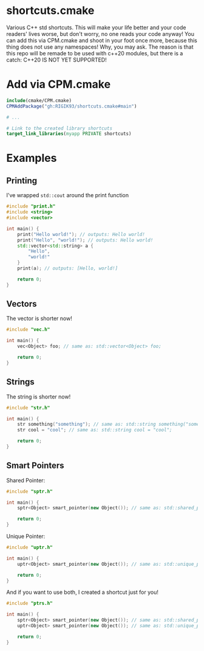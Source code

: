 # shortcuts.cmake
Various C++ std shortcuts. This will make your life better and your code readers' lives worse, but don't worry, no one reads your code anyway! You can add this via CPM.cmake and shoot in your foot once more, because this thing does not use any namespaces! Why, you may ask. The reason is that this repo will be remade to be used with c++20 modules, but there is a catch: C++20 IS NOT YET SUPPORTED!

# Add via CPM.cmake
```cmake
include(cmake/CPM.cmake)
CPMAddPackage("gh:RIGIK93/shortcuts.cmake#main")

# ...

# Link to the created library shortcuts
target_link_libraries(myapp PRIVATE shortcuts)
```

# Examples
## Printing
I've wrapped `std::cout` around the print function
```c++
#include "print.h"
#include <string>
#include <vector>

int main() {
    print("Hello world!"); // outputs: Hello world!
    print("Hello", "world!"); // outputs: Hello world!
    std::vector<std::string> a {
        "Hello",
        "world!"
    }
    print(a); // outputs: [Hello, world!]

    return 0;
}
```
## Vectors
The vector is shorter now!
```c++
#include "vec.h"

int main() {
    vec<Object> foo; // same as: std::vector<Object> foo;

    return 0;
}
```

## Strings
The string is shorter now!
```c++
#include "str.h"

int main() {
    str something("something"); // same as: std::string something("something");
    str cool = "cool"; // same as: std::string cool = "cool";

    return 0;
}
```
## Smart Pointers
Shared Pointer:
```c++
#include "sptr.h"

int main() {
    sptr<Object> smart_pointer(new Object()); // same as: std::shared_ptr<Object> smart_pointer(new Object());

    return 0;
}
```
Unique Pointer:
```c++
#include "uptr.h"

int main() {
    uptr<Object> smart_pointer(new Object()); // same as: std::unique_ptr<Object> smart_pointer(new Object());

    return 0;
}
```
And if you want to use both, I created a shortcut just for you!
```c++
#include "ptrs.h"

int main() {
    sptr<Object> smart_pointer(new Object()); // same as: std::shared_ptr<Object> smart_pointer(new Object());
    uptr<Object> smart_pointer(new Object()); // same as: std::unique_ptr<Object> smart_pointer(new Object());   

    return 0;
}
```